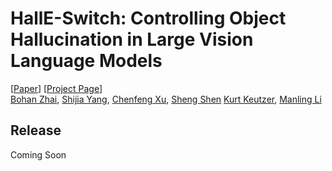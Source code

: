 # HallE-Switch: Controlling Object Hallucination in Large Vision Language Models

[[Paper](https://arxiv.org/pdf/2310.01779v1.pdf)] [[Project Page]()] <br>
[Bohan Zhai](https://www.linkedin.com/in/bohan-zhai-202507154/), [Shijia Yang](https://bronyayang.github.io/personal_website/), [Chenfeng Xu](https://www.chenfengx.com/), [Sheng Shen](https://sincerass.github.io/) [Kurt Keutzer](https://people.eecs.berkeley.edu/~keutzer/), [Manling Li](https://limanling.github.io/)


## Release
Coming Soon
